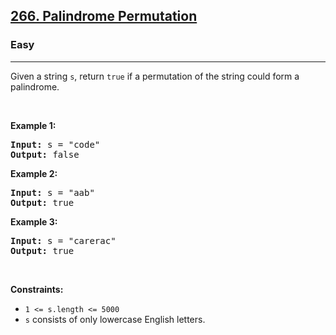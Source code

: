 <h2><a href="https://leetcode.com/problems/palindrome-permutation/">266. Palindrome Permutation</a></h2><h3>Easy</h3><hr><div><p>Given a string <code>s</code>, return <code>true</code> if a permutation of the string could form a palindrome.</p>

<p>&nbsp;</p>
<p><strong>Example 1:</strong></p>

<pre><strong>Input:</strong> s = "code"
<strong>Output:</strong> false
</pre>

<p><strong>Example 2:</strong></p>

<pre><strong>Input:</strong> s = "aab"
<strong>Output:</strong> true
</pre>

<p><strong>Example 3:</strong></p>

<pre><strong>Input:</strong> s = "carerac"
<strong>Output:</strong> true
</pre>

<p>&nbsp;</p>
<p><strong>Constraints:</strong></p>

<ul>
	<li><code>1 &lt;= s.length &lt;= 5000</code></li>
	<li><code>s</code> consists of only lowercase English letters.</li>
</ul>
</div>